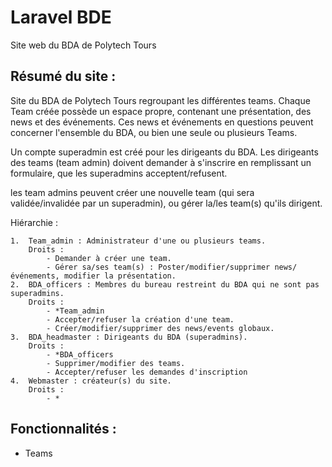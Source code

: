 # Laravel BDE

Site web du BDA de Polytech Tours

## Résumé du site :
Site du BDA de Polytech Tours regroupant les différentes teams.
Chaque Team créée possède un espace propre, contenant une présentation, des news et des événements.
Ces news et événements en questions peuvent concerner l'ensemble du BDA, ou bien une seule ou plusieurs Teams. 

Un compte superadmin est créé pour les dirigeants du BDA. Les dirigeants des teams (team admin) doivent demander à s'inscrire en remplissant un formulaire, que les superadmins acceptent/refusent.

les team admins peuvent créer une nouvelle team (qui sera validée/invalidée par un superadmin), ou gérer la/les team(s) qu'ils dirigent.

Hiérarchie : 

	1.	Team_admin : Administrateur d'une ou plusieurs teams.
		Droits : 
			- Demander à créer une team.
			- Gérer sa/ses team(s) : Poster/modifier/supprimer news/événements, modifier la présentation.
	2.	BDA_officers : Membres du bureau restreint du BDA qui ne sont pas superadmins.
		Droits : 
			- *Team_admin
			- Accepter/refuser la création d'une team.
			- Créer/modifier/supprimer des news/events globaux.
	3.	BDA_headmaster : Dirigeants du BDA (superadmins).
		Droits : 
			- *BDA_officers
			- Supprimer/modifier des teams.
			- Accepter/refuser les demandes d'inscription
	4.	Webmaster : créateur(s) du site.
		Droits : 
			- *
## Fonctionnalités :

- Teams 

